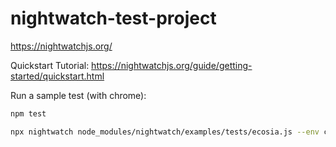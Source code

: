 # nightwatch-test-project

<https://nightwatchjs.org/>

Quickstart Tutorial:
<https://nightwatchjs.org/guide/getting-started/quickstart.html>

Run a sample test (with chrome):

```sh
npm test
```

```sh
npx nightwatch node_modules/nightwatch/examples/tests/ecosia.js --env chrome
```
